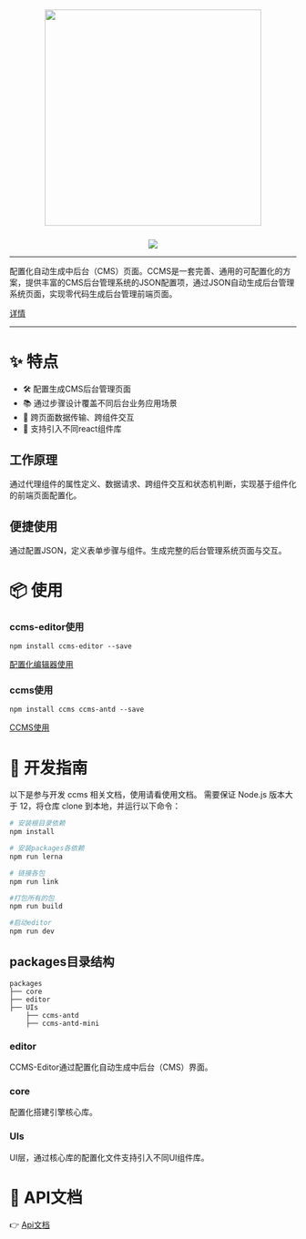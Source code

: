 <div align="center">
    <img width="380" style="padding:10px 20px;" src="https://img13.360buyimg.com/imagetools/jfs/t1/194413/17/21815/10950/62442cb8Eabdd69af/3fab4136c307f89b.png">

![](https://img.shields.io/badge/license-MIT-blue) 
</div>
<hr/>
配置化自动生成中后台（CMS）页面。CCMS是一套完善、通用的可配置化的方案，提供丰富的CMS后台管理系统的JSON配置项，通过JSON自动生成后台管理系统页面，实现零代码生成后台管理前端页面。  

[详情](https://jd-orion.github.io/) 

<hr/>

# ✨  特点
- 🛠️ 配置生成CMS后台管理页面
- 📚 通过步骤设计覆盖不同后台业务应用场景
- 🏹 跨页面数据传输、跨组件交互
- 🎏 支持引入不同react组件库

## 工作原理
通过代理组件的属性定义、数据请求、跨组件交互和状态机判断，实现基于组件化的前端页面配置化。

## 便捷使用
通过配置JSON，定义表单步骤与组件。生成完整的后台管理系统页面与交互。

# 📦 使用
### ccms-editor使用
```
npm install ccms-editor --save
```
[配置化编辑器使用](https://www.npmjs.com/package/ccms-editor)
### ccms使用
```
npm install ccms ccms-antd --save
```

[CCMS使用](https://www.npmjs.com/package/ccms) 
# 📔  开发指南
以下是参与开发 ccms 相关文档，使用请看使用文档。
需要保证 Node.js 版本大于 12，将仓库 clone 到本地，并运行以下命令：

```sh
# 安装根目录依赖
npm install

# 安装packages各依赖
npm run lerna

# 链接各包
npm run link

#打包所有的包
npm run build

#启动editor
npm run dev

```
## packages目录结构

```tree
packages
├── core
├── editor
├── UIs
    ├── ccms-antd
    ├── ccms-antd-mini
```
### editor

CCMS-Editor通过配置化自动生成中后台（CMS）界面。

### core

配置化搭建引擎核心库。

### UIs

UI层，通过核心库的配置化文件支持引入不同UI组件库。

# 📖 API文档
👉 [Api文档]

[Api文档]:https://jd-orion.github.io/docs



